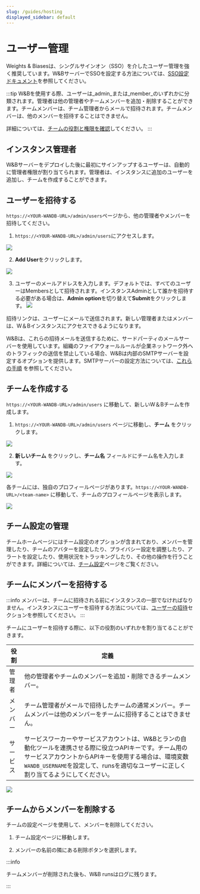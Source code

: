 ```yaml
---
slug: /guides/hosting
displayed_sidebar: default
---
```

# ユーザー管理

Weights & Biasesは、シングルサインオン（SSO）を介したユーザー管理を強く推奨しています。W&BサーバーでSSOを設定する方法については、[SSO設定ドキュメント](./sso.md)を参照してください。

:::tip
W&Bを使用する際、ユーザーは_admin_または_member_のいずれかに分類されます。管理者は他の管理者やチームメンバーを追加・削除することができます。チームメンバーは、チーム管理者からメールで招待されます。チームメンバーは、他のメンバーを招待することはできません。

詳細については、[チームの役割と権限を確認](../app/features/teams#team-roles-and-permissions)してください。
:::

## インスタンス管理者

W&Bサーバーをデプロイした後に最初にサインアップするユーザーは、自動的に管理者権限が割り当てられます。管理者は、インスタンスに追加のユーザーを追加し、チームを作成することができます。

## ユーザーを招待する

`https://<YOUR-WANDB-URL>/admin/users`ページから、他の管理者やメンバーを招待してください。

1. `https://<YOUR-WANDB-URL>/admin/users`にアクセスします。

![](/images/hosting/invite_users.png)

2. **Add User**をクリックします。

![](/images/hosting/add_user_empty_field.png)

3. ユーザーのメールアドレスを入力します。デフォルトでは、すべてのユーザーはMembersとして招待されます。インスタンスAdminとして誰かを招待する必要がある場合は、**Admin option**を切り替えて**Submit**をクリックします。
![](/images/hosting/add_user_field_filled.png)

<!-- ![Screen Shot 2023-01-09 at 10.16.04 PM.png](https://s3-us-west-2.amazonaws.com/secure.notion-static.com/a1428275-5ae0-4a36-8c1b-99248d7a7584/Screen_Shot_2023-01-09_at_10.16.04_PM.png) -->

招待リンクは、ユーザーにメールで送信されます。新しい管理者またはメンバーは、W＆Bインスタンスにアクセスできるようになります。

W&Bは、これらの招待メールを送信するために、サードパーティのメールサーバーを使用しています。組織のファイアウォールルールが企業ネットワーク外へのトラフィックの送信を禁止している場合、W&Bは内部のSMTPサーバーを設定するオプションを提供します。SMTPサーバーの設定方法については、[これらの手順](./smtp.md) を参照してください。

<!-- To do: Add this doc -->
<!-- Refer to SMTP configuration documentation for instructions on how to do this. -->

## チームを作成する

`https://<YOUR-WANDB-URL>/admin/users` に移動して、新しいW＆Bチームを作成します。

1. `https://<YOUR-WANDB-URL>/admin/users` ページに移動し、**チーム** をクリックします。

![](/images/hosting/manage_users_teams.png)

<!-- ![Screen Shot 2023-01-09 at 10.22.50 PM.png](https://s3-us-west-2.amazonaws.com/secure.notion-static.com/7d59520c-4a00-4596-9e2e-428b1b53c589/Screen_Shot_2023-01-09_at_10.22.50_PM.png) -->

2. **新しいチーム** をクリックし、**チーム名** フィールドにチーム名を入力します。

![](/images/hosting/manage_users_teams_filled.png)

<!-- ![Screen Shot 2023-01-09 at 10.25.10 PM.png](https://s3-us-west-2.amazonaws.com/secure.notion-static.com/180f26ae-fa96-4dc4-b421-f9676ff73477/Screen_Shot_2023-01-09_at_10.25.10_PM.png) -->

各チームには、独自のプロフィールページがあります。`https://<YOUR-WANDB-URL>/<team-name>` に移動して、チームのプロフィールページを表示します。

![](/images/hosting/add_teams_server.png)
<!-- ![Screen Shot 2023-01-09 at 10.29.14 PM.png](https://s3-us-west-2.amazonaws.com/secure.notion-static.com/7dbd7cac-9300-4a48-a67c-a696548b0153/Screen_Shot_2023-01-09_at_10.29.14_PM.png) -->

## チーム設定の管理

チームホームページにはチーム設定のオプションが含まれており、メンバーを管理したり、チームのアバターを設定したり、プライバシー設定を調整したり、アラートを設定したり、使用状況をトラッキングしたり、その他の操作を行うことができます。詳細については、[チーム設定](../app/settings-page/team-settings.md)ページをご覧ください。

## チームにメンバーを招待する

:::info
メンバーは、チームに招待される前にインスタンスの一部でなければなりません。インスタンスにユーザーを招待する方法については、[ユーザーの招待](#invite-users)セクションを参照してください。
:::

チームにユーザーを招待する際に、以下の役割のいずれかを割り当てることができます。

| 役割    | 定義                                                                                                                                                                                                                                                                                       |
| ------- | ------------------------------------------------------------------------------------------------------------------------------------------------------------------------------------------------------------------------------------------------------------------------------------------------ |
| 管理者   | 他の管理者やチームのメンバーを追加・削除できるチームメンバー。                                                                                                                                                                                                                       |
| メンバー  | チーム管理者がメールで招待したチームの通常メンバー。チームメンバーは他のメンバーをチームに招待することはできません。                                                                                                                                                                        |
| サービス | サービスワーカーやサービスアカウントは、W&Bとランの自動化ツールを連携させる際に役立つAPIキーです。チーム用のサービスアカウントからAPIキーを使用する場合は、環境変数`WANDB_USERNAME`を設定して、runsを適切なユーザーに正しく割り当てるようにしてください。 |

![](/images/hosting/team_settings_wand_server_example.png)

<!-- **Admin**: A team member who can add and remove other admins and members of the team.

**Member**: A regular member of your team, invited by email by the team admin. A team member cannot invite other members to the team.

**Service**: A service worker or service account is an API key that is useful for utilizing W&B with your run automation tools. If you use an API key from a service account for your team, ensure that the environment variable `WANDB_USERNAME` is set to correctly attribute runs to the appropriate user. -->

<!-- ![Screen Shot 2023-01-09 at 10.48.49 PM.png](https://s3-us-west-2.amazonaws.com/secure.notion-static.com/2eb67576-e0c5-4951-95ba-7a6fa49a8d68/Screen_Shot_2023-01-09_at_10.48.49_PM.png) -->
## チームからメンバーを削除する



チームの設定ページを使用して、メンバーを削除してください。



1. チーム設定ページに移動します。

2. メンバーの名前の隣にある削除ボタンを選択します。



:::info

チームメンバーが削除された後も、W&B runsはログに残ります。

:::